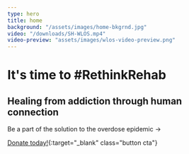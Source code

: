 ```yaml
---
type: hero
title: home
background: "/assets/images/home-bkgrnd.jpg"
video: "/downloads/SH-WLOS.mp4"
video-preview: "assets/images/wlos-video-preview.png"
---
```


# It's time to <span class="emphasized-header">#RethinkRehab</span>

## Healing from addiction through human connection

Be a part of the solution to the overdose epidemic &rarr;

[Donate today!](https://seekhealing.kindful.com/?campaign=1039580&mc_cid=18f09ae341&mc_eid=4a3d1251f9){:target="_blank" class="button cta"}
